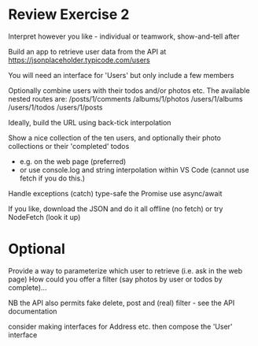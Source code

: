 # Review Exercise 2

Interpret however you like - individual or teamwork, show-and-tell after

Build an app to retrieve user data from the API at
https://jsonplaceholder.typicode.com/users

You will need an interface for 'Users' but only include a few members

Optionally combine users with their todos and/or photos etc.
The available nested routes are:
/posts/1/comments
/albums/1/photos
/users/1/albums
/users/1/todos
/users/1/posts

Ideally, build the URL using back-tick interpolation

Show a nice collection of the ten users, and optionally their photo collections or their 'completed' todos

- e.g. on the web page (preferred)
- or use console.log and string interpolation within VS Code (cannot use fetch if you do this.)

Handle exceptions (catch)
type-safe the Promise
use async/await

If you like, download the JSON and do it all offline (no fetch) or try NodeFetch (look it up)

# Optional

Provide a way to parameterize which user to retrieve (i.e. ask in the web page)
How could you offer a filter (say photos by user or todos by complete)...

NB the API also permits fake delete, post and (real) filter - see the API documentation

consider making interfaces for Address etc. then compose the 'User' interface
